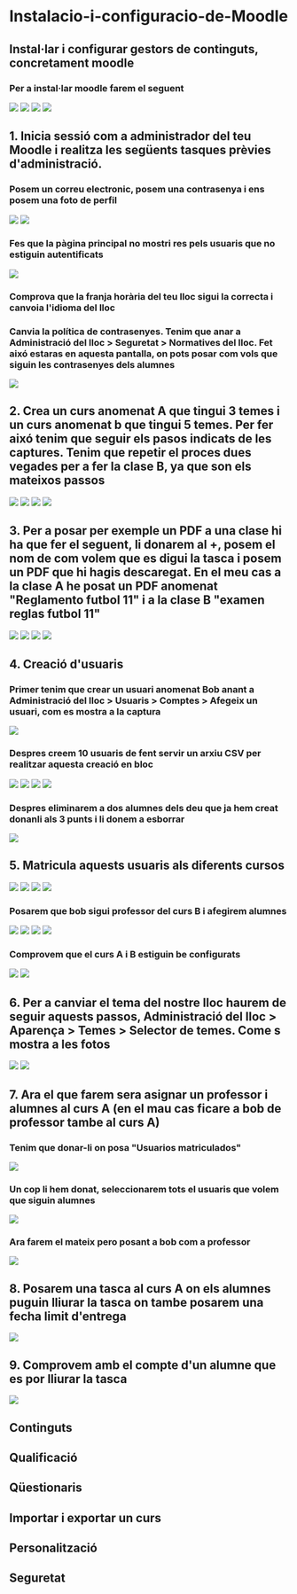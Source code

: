 # Instalacio-i-configuracio-de-Moodle

## Instal·lar i configurar gestors de continguts, concretament moodle
### Per a instal·lar moodle farem el seguent
<img src="1.png">
<img src="2.png">
<img src="3.png">
<img src="4.png">

## 1. Inicia sessió com a administrador del teu Moodle i realitza les següents tasques prèvies d'administració.
### Posem un correu electronic, posem una contrasenya i ens posem una foto de perfil
<img src="5.png">
<img src="6.png">

### Fes que la pàgina principal no mostri res pels usuaris que no estiguin autentificats
<img src="7.png">

### Comprova que la franja horària del teu lloc sigui la correcta i canvoia l'idioma del lloc


### Canvia la política de contrasenyes. Tenim que anar a Administració del lloc > Seguretat > Normatives del lloc. Fet aixó estaras en aquesta pantalla, on pots posar com vols que siguin les contrasenyes dels alumnes
<img src="8.png">

## 2. Crea un curs anomenat A que tingui 3 temes i un curs anomenat b que tingui 5 temes. Per fer aixó tenim que seguir els pasos indicats de les captures. Tenim que repetir el proces dues vegades per a fer la clase B, ya que son els mateixos passos
<img src="17.png">
<img src="18.png">
<img src="19.png">
<img src="20.png">

## 3. Per a posar per exemple un PDF a una clase hi ha que fer el seguent, li donarem al +, posem el nom de com volem que es digui la tasca i posem un PDF que hi hagis descaregat. En el meu cas a la clase A he posat un PDF anomenat "Reglamento futbol 11" i a la clase B "examen reglas futbol 11"
<img src="21.png">
<img src="22.png">
<img src="23.png">
<img src="24.png">

## 4. Creació d'usuaris
### Primer tenim que crear un usuari anomenat Bob anant a Administració del lloc > Usuaris > Comptes > Afegeix un usuari, com es mostra a la captura
<img src="45.png">

### Despres creem 10 usuaris de fent servir un arxiu CSV per realitzar aquesta creació en bloc
<img src="25.png">
<img src="26.png">
<img src="27.png">
<img src="28.png">

### Despres eliminarem a dos alumnes dels deu que ja hem creat donanli als 3 punts i li donem a esborrar
<img src="29.png">

## 5. Matricula aquests usuaris als diferents cursos
<img src="31.png">
<img src="32.png">
<img src="33.png"> 
<img src="35.png">

### Posarem que bob sigui professor del curs B i afegirem alumnes
<img src="34.png">
<img src="28.png">
<img src="30.png">
<img src="38.png">

### Comprovem que el curs A i B estiguin be configurats
<img src="36.png">
<img src="37.png"> 

## 6. Per a canviar el tema del nostre lloc haurem de seguir aquests passos, Administració del lloc > Aparença > Temes > Selector de temes. Come s mostra a les fotos
<img src="43.png">
<img src="44.png">

## 7. Ara el que farem sera asignar un professor i alumnes al curs A (en el mau cas ficare a bob de professor tambe al curs A)
### Tenim que donar-li on posa "Usuarios matriculados"
<img src="30.png">

### Un cop li hem donat, seleccionarem tots el usuaris que volem que siguin alumnes
<img src="40.png">

### Ara farem el mateix pero posant a bob com a professor
<img src="39.png">

## 8. Posarem una tasca al curs A on els alumnes puguin lliurar la tasca on tambe posarem una fecha limit d'entrega
<img src="41.png">

## 9. Comprovem amb el compte d'un alumne que es por lliurar la tasca
<img src="42.png">

## Continguts


## Qualificació


## Qüestionaris


## Importar i exportar un curs


## Personalització


## Seguretat


